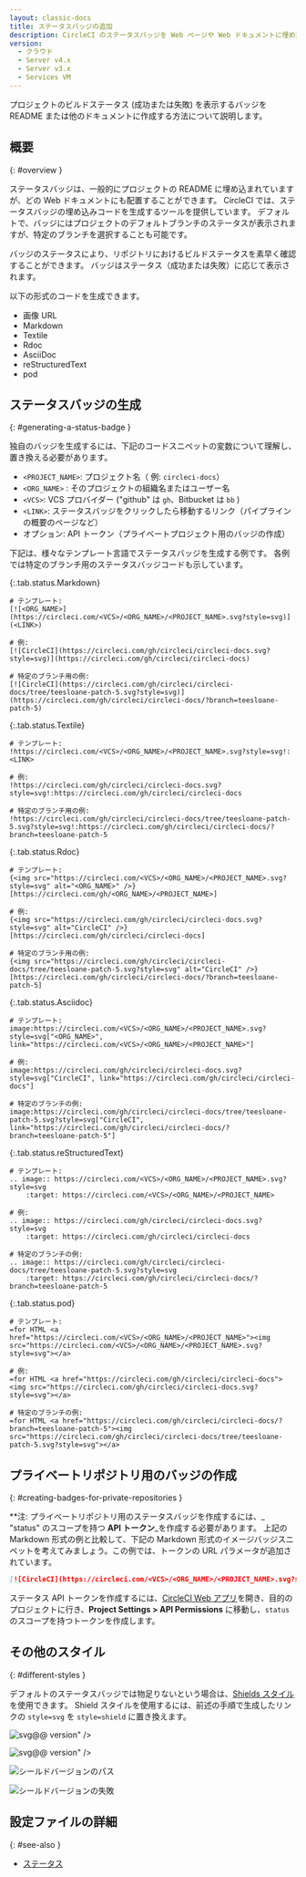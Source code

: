 ```yaml
---
layout: classic-docs
title: ステータスバッジの追加
description: CircleCI のステータスバッジを Web ページや Web ドキュメントに埋め込む方法
version:
  - クラウド
  - Server v4.x
  - Server v3.x
  - Services VM
---
```


プロジェクトのビルドステータス (成功または失敗) を表示するバッジを README または他のドキュメントに作成する方法について説明します。

## 概要
{: #overview }

ステータスバッジは、一般的にプロジェクトの README に埋め込まれていますが、どの Web ドキュメントにも配置することができます。 CircleCI では、ステータスバッジの埋め込みコードを生成するツールを提供しています。 デフォルトで、バッジにはプロジェクトのデフォルトブランチのステータスが表示されますが、特定のブランチを選択することも可能です。

バッジのステータスにより、リポジトリにおけるビルドステータスを素早く確認することができます。 バッジはステータス（成功または失敗）に応じて表示されます。

以下の形式のコードを生成できます。
- 画像 URL
- Markdown
- Textile
- Rdoc
- AsciiDoc
- reStructuredText
- pod

## ステータスバッジの生成
{: #generating-a-status-badge }

独自のバッジを生成するには、下記のコードスニペットの変数について理解し、置き換える必要があります。

- `<PROJECT_NAME>`: プロジェクト名（ 例: `circleci-docs`）
- `<ORG_NAME>` : そのプロジェクトの組織名またはユーザー名
- `<VCS>`: VCS プロバイダー ("github" は `gh`、Bitbucket は `bb` )
- `<LINK>`: ステータスバッジをクリックしたら移動するリンク（パイプラインの概要のページなど）
- オプション: API トークン（プライベートプロジェクト用のバッジの作成）

下記は、様々なテンプレート言語でステータスバッジを生成する例です。 各例では特定のブランチ用のステータスバッジコードも示しています。

{:.tab.status.Markdown}
```text
# テンプレート:
[![<ORG_NAME>](https://circleci.com/<VCS>/<ORG_NAME>/<PROJECT_NAME>.svg?style=svg)](<LINK>)

# 例:
[![CircleCI](https://circleci.com/gh/circleci/circleci-docs.svg?style=svg)](https://circleci.com/gh/circleci/circleci-docs)

# 特定のブランチ用の例:
[![CircleCI](https://circleci.com/gh/circleci/circleci-docs/tree/teesloane-patch-5.svg?style=svg)](https://circleci.com/gh/circleci/circleci-docs/?branch=teesloane-patch-5)
```

{:.tab.status.Textile}
```text
# テンプレート:
!https://circleci.com/<VCS>/<ORG_NAME>/<PROJECT_NAME>.svg?style=svg!:<LINK>

# 例:
!https://circleci.com/gh/circleci/circleci-docs.svg?style=svg!:https://circleci.com/gh/circleci/circleci-docs

# 特定のブランチ用の例:
!https://circleci.com/gh/circleci/circleci-docs/tree/teesloane-patch-5.svg?style=svg!:https://circleci.com/gh/circleci/circleci-docs/?branch=teesloane-patch-5
```

{:.tab.status.Rdoc}
```text
# テンプレート:
{<img src="https://circleci.com/<VCS>/<ORG_NAME>/<PROJECT_NAME>.svg?style=svg" alt="<ORG_NAME>" />}[https://circleci.com/gh/<ORG_NAME>/<PROJECT_NAME>]

# 例:
{<img src="https://circleci.com/gh/circleci/circleci-docs.svg?style=svg" alt="CircleCI" />}[https://circleci.com/gh/circleci/circleci-docs]

# 特定のブランチ用の例:
{<img src="https://circleci.com/gh/circleci/circleci-docs/tree/teesloane-patch-5.svg?style=svg" alt="CircleCI" />}[https://circleci.com/gh/circleci/circleci-docs/?branch=teesloane-patch-5]
```

{:.tab.status.Asciidoc}
```text
# テンプレート:
image:https://circleci.com/<VCS>/<ORG_NAME>/<PROJECT_NAME>.svg?style=svg["<ORG_NAME>", link="https://circleci.com/<VCS>/<ORG_NAME>/<PROJECT_NAME>"]

# 例:
image:https://circleci.com/gh/circleci/circleci-docs.svg?style=svg["CircleCI", link="https://circleci.com/gh/circleci/circleci-docs"]

# 特定のブランチの例:
image:https://circleci.com/gh/circleci/circleci-docs/tree/teesloane-patch-5.svg?style=svg["CircleCI", link="https://circleci.com/gh/circleci/circleci-docs/?branch=teesloane-patch-5"]
```

{:.tab.status.reStructuredText}
```text
# テンプレート:
.. image:: https://circleci.com/<VCS>/<ORG_NAME>/<PROJECT_NAME>.svg?style=svg
    :target: https://circleci.com/<VCS>/<ORG_NAME>/<PROJECT_NAME>

# 例:
.. image:: https://circleci.com/gh/circleci/circleci-docs.svg?style=svg
    :target: https://circleci.com/gh/circleci/circleci-docs

# 特定のブランチの例:
.. image:: https://circleci.com/gh/circleci/circleci-docs/tree/teesloane-patch-5.svg?style=svg
    :target: https://circleci.com/gh/circleci/circleci-docs/?branch=teesloane-patch-5
```

{:.tab.status.pod}
```text
# テンプレート:
=for HTML <a href="https://circleci.com/<VCS>/<ORG_NAME>/<PROJECT_NAME>"><img src="https://circleci.com/<VCS>/<ORG_NAME>/<PROJECT_NAME>.svg?style=svg"></a>

# 例:
=for HTML <a href="https://circleci.com/gh/circleci/circleci-docs"><img src="https://circleci.com/gh/circleci/circleci-docs.svg?style=svg"></a>

# 特定のブランチの例:
=for HTML <a href="https://circleci.com/gh/circleci/circleci-docs/?branch=teesloane-patch-5"><img src="https://circleci.com/gh/circleci/circleci-docs/tree/teesloane-patch-5.svg?style=svg"></a>

```

## プライベートリポジトリ用のバッジの作成
{: #creating-badges-for-private-repositories }

**注: プライベートリポジトリ用のステータスバッジを作成するには、_ "status" のスコープを持つ </strong>**API トークン**_を作成する必要があります。 上記の Markdown 形式の例と比較して、下記の Markdown 形式のイメージバッジスニペットを考えてみましょう。この例では、トークンの URL パラメータが追加されています。</p>

```markdown
[![CircleCI](https://circleci.com/<VCS>/<ORG_NAME>/<PROJECT_NAME>.svg?style=svg&circle-token=<YOUR_STATUS_API_TOKEN>)](<LINK>)
```

ステータス API トークンを作成するには、[CircleCI Web アプリ](https://app.circleci.com/)を開き、目的のプロジェクトに行き、**Project Settings > API Permissions** に移動し、`status`のスコープを持つトークンを作成します。

## その他のスタイル
{: #different-styles }

デフォルトのステータスバッジでは物足りないという場合は、[Shields スタイル](https://shields.io/)を使用できます。 Shield スタイルを使用するには、前述の手順で生成したリンクの `style=svg` を `style=shield` に置き換えます。

![svg</code>@@ version" />]({{site.baseurl}}/assets/img/docs/svg-passed.png)

![svg</code>@@ version" />]({{site.baseurl}}/assets/img/docs/svg-failed.png)

![シールドバージョンのパス]({{site.baseurl}}/assets/img/docs/shield-passing.png)

![シールドバージョンの失敗]({{site.baseurl}}/assets/img/docs/shield-failing.png)

## 設定ファイルの詳細
{: #see-also }

* [ステータス]({{site.baseurl}}/ja/status/)
